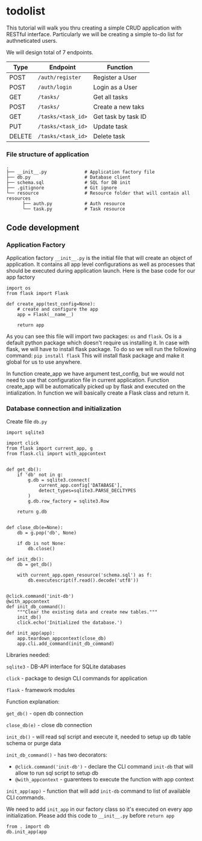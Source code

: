 # todolist
This tutorial will walk you thru creating a simple CRUD application with RESTful interface. Particularly we will be creating a simple to-do list for authneticated users.

We will design total of 7 endpoints. 

| Type  | Endpoint | Function |
| ------------- | ------------- | ------------- |
| POST  | `/auth/register` | Register a User | 
| POST | `/auth/login`  | Login as a User |
| GET | `/tasks/`  | Get all tasks |
| POST | `/tasks/`  | Create a new taks |
| GET | `/tasks/<task_id>`  | Get task by task ID |
| PUT | `/tasks/<task_id>`  | Update task |
| DELETE | `/tasks/<task_id>`  | Delete task |

 ### File structure of application

    .
    ├── __init__.py              # Application factory file
    ├── db.py                    # Database client
    ├── schema.sql               # SQL for DB init
    ├── .gitignore               # Git ignore
    └── resource                 # Resource folder that will contain all resources
          ├── auth.py            # Auth resource 
          └── task.py            # Task resource


## Code development
### Application Factory
Application factory `__init__.py` is the initial file that will create an object of application. It contains all app level configurations as well as processes that should be executed during application launch.
Here is the base code for our app factory
```
import os
from flask import Flask

def create_app(test_config=None):
    # create and configure the app
    app = Flask(__name__)
      
    return app
```

As you can see this file will import two packages: `os` and `flask`. Os is a default python package which doesn't require us installing it. 
In case with flask, we will have to install flask package. To do so we will run the following command: `pip install flask`
This will install flask package and make it global for us to use anywhere.

In function create_app we have argument test_config, but we would not need to use that configuration file in current application. 
Function create_app will be automatically picked up by flask and executed on the intialization. 
In function we will basically create a Flask class and return it. 

### Database connection and initialization

Create file `db.py` 

```
import sqlite3

import click
from flask import current_app, g
from flask.cli import with_appcontext


def get_db():
    if 'db' not in g:
        g.db = sqlite3.connect(
            current_app.config['DATABASE'],
            detect_types=sqlite3.PARSE_DECLTYPES
        )
        g.db.row_factory = sqlite3.Row

    return g.db


def close_db(e=None):
    db = g.pop('db', None)

    if db is not None:
        db.close()
     
def init_db():
    db = get_db()

    with current_app.open_resource('schema.sql') as f:
        db.executescript(f.read().decode('utf8'))


@click.command('init-db')
@with_appcontext
def init_db_command():
    """Clear the existing data and create new tables."""
    init_db()
    click.echo('Initialized the database.')
    
def init_app(app):
    app.teardown_appcontext(close_db)
    app.cli.add_command(init_db_command)
```

Libraries needed: 

`sqlite3` - DB-API interface for SQLite databases

`click` - package to design CLI commands for application

`flask` - framework modules

Function explanation:

`get_db()` - open db connection

`close_db(e)` - close db connection

`init_db()` - will read sql script and execute it, needed to setup up db table schema or purge data

`init_db_command()` - has two decorators: 
* `@click.command('init-db')` - declare the CLI command `init-db` that will allow to run sql script to setup db
* `@with_appcontext` - guarentees to execute the function with app context

`init_app(app)` - function that will add `init-db` command to list of available CLI commands. 

We need to add `init_app` in our factory class so it's executed on every app initialization. Please add this code to `__init__.py` before `return app`
```
from . import db
db.init_app(app
```

